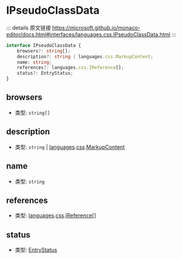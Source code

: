# IPseudoClassData
        
::: details 原文链接
https://microsoft.github.io/monaco-editor/docs.html#interfaces/languages.css.IPseudoClassData.html
:::

```ts
interface IPseudoClassData {
    browsers?: string[];
    description?: string | languages.css.MarkupContent;
    name: string;
    references?: languages.css.IReference[];
    status?: EntryStatus;
}
```


## browsers
- 类型: `string[]`
## description
- 类型:  `string` | [languages](/api/languages.md).[css](/api/languages/css.md).[MarkupContent](/api/languages/css/MarkupContent.md)
## name
- 类型: `string`
## references
- 类型: [languages](/api/languages.md).[css](/api/languages/css.md).[IReference](/api/languages/css/IReference.md)[]
## status
- 类型: [EntryStatus](/api/languages/css/EntryStatus.md)